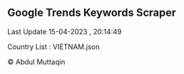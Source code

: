 

## Google Trends Keywords Scraper 
 
Last Update 15-04-2023 , 20:14:49

Country List :
VIETNAM.json



© Abdul Muttaqin 
